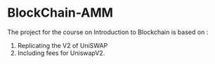 # BlockChain-AMM
The project for the course on Introduction to Blockchain is based on :

1. Replicating the V2 of UniSWAP
2. Including fees for UniswapV2.
